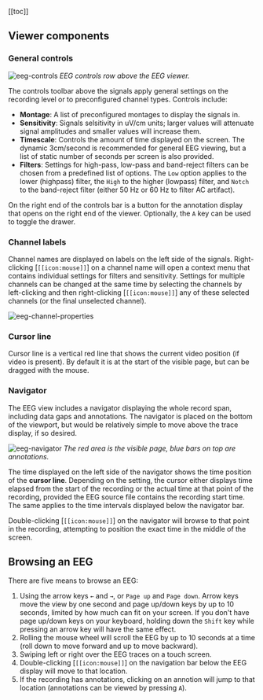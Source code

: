[[toc]]

## Viewer components

### General controls

![eeg-controls](/img/eeg-controls.png)
_EEG controls row above the EEG viewer._

The controls toolbar above the signals apply general settings on the recording level or to preconfigured channel types. Controls include:
- **Montage**: A list of preconfigured montages to display the signals in.
- **Sensitivity**: Signals selsitivity in uV/cm units; larger values will attenuate signal amplitudes and smaller values will increase them.
- **Timescale**: Controls the amount of time displayed on the screen. The dynamic 3cm/second is recommended for general EEG viewing, but a list of static number of seconds per screen is also provided.
- **Filters**: Settings for high-pass, low-pass and band-reject filters can be chosen from a predefined list of options. The `Low` option applies to the lower (highpass) filter, the `High` to the higher (lowpass) filter, and `Notch` to the band-reject filter (either 50 Hz or 60 Hz to filter AC artifact).

On the right end of the controls bar is a button for the annotation display that opens on the right end of the viewer. Optionally, the `A` key can be used to toggle the drawer.

### Channel labels

Channel names are displayed on labels on the left side of the signals. Right-clicking [`[[icon:mouse]]`] on a channel name will open a context menu that contains individual settings for filters and sensitivity. Settings for multiple channels can be changed at the same time by selecting the channels by left-clicking and then right-clicking [`[[icon:mouse]]`] any of these selected channels (or the final unselected channel).

![eeg-channel-properties](/img/eeg-channel-properties.png)

### Cursor line

Cursor line is a vertical red line that shows the current video position (if video is present). By default it is at the start of the visible page, but can be dragged with the mouse.

### Navigator

The EEG view includes a navigator displaying the whole record span, including data gaps and annotations. The navigator is placed on the bottom of the viewport, but would be relatively simple to move above the trace display, if so desired.

![eeg-navigator](/img/eeg-navigator.png)
_The red area is the visible page, blue bars on top are annotations._

The time displayed on the left side of the navigator shows the time position of the **cursor line**. Depending on the setting, the cursor either displays time elapsed from the start of the recording or the actual time at that point of the recording, provided the EEG source file contains the recording start time. The same applies to the time intervals displayed below the navigator bar.

Double-clicking [`[[icon:mouse]]`] on the navigator will browse to that point in the recording, attempting to position the exact time in the middle of the screen.

## Browsing an EEG

There are five means to browse an EEG:

1. Using the arrow keys `←` and `→`, or `Page up` and `Page down`. Arrow keys move the view by one second and page up/down keys by up to 10 seconds, limited by how much can fit on your screen. If you don't have page up/down keys on your keyboard, holding down the `Shift` key while pressing an arrow key will have the same effect.
2. Rolling the mouse wheel will scroll the EEG by up to 10 seconds at a time (roll down to move forward and up to move backward).
3. Swiping left or right over the EEG traces on a touch screen.
4. Double-clicking [`[[icon:mouse]]`] on the navigation bar below the EEG display will move to that location.
5. If the recording has annotations, clicking on an annotion will jump to that location (annotations can be viewed by pressing `A`).
